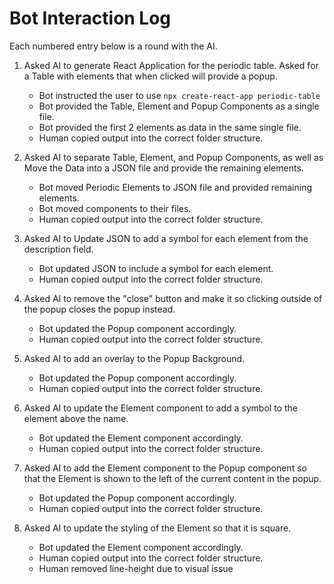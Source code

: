# Bot Interaction Log

Each numbered entry below is a round with the AI.

1. Asked AI to generate React Application for the periodic table. Asked for a Table with elements that when clicked will provide a popup.
    - Bot instructed the user to use `npx create-react-app periodic-table`
    - Bot provided the Table, Element and Popup Components as a single file.
    - Bot provided the first 2 elements as data in the same single file.
    - Human copied output into the correct folder structure.

2. Asked AI to separate Table, Element, and Popup Components, as well as Move the Data into a JSON file and provide the remaining elements.
    - Bot moved Periodic Elements to JSON file and provided remaining elements.
    - Bot moved components to their files.
    - Human copied output into the correct folder structure.

3. Asked AI to Update JSON to add a symbol for each element from the description field.
    - Bot updated JSON to include a symbol for each element.
    - Human copied output into the correct folder structure.

4. Asked AI to remove the "close" button and make it so clicking outside of the popup closes the popup instead.
    - Bot updated the Popup component accordingly.
    - Human copied output into the correct folder structure.

5. Asked AI to add an overlay to the Popup Background.
    - Bot updated the Popup component accordingly.
    - Human copied output into the correct folder structure.

6. Asked AI to update the Element component to add a symbol to the element above the name.
    - Bot updated the Element component accordingly.
    - Human copied output into the correct folder structure.

7. Asked AI to add the Element component to the Popup component so that the Element is shown to the left of the current content in the popup.
    - Bot updated the Popup component accordingly.
    - Human copied output into the correct folder structure.

8. Asked AI to update the styling of the Element so that it is square.
    - Bot updated the Element component accordingly.
    - Human copied output into the correct folder structure.
    - Human removed line-height due to visual issue
